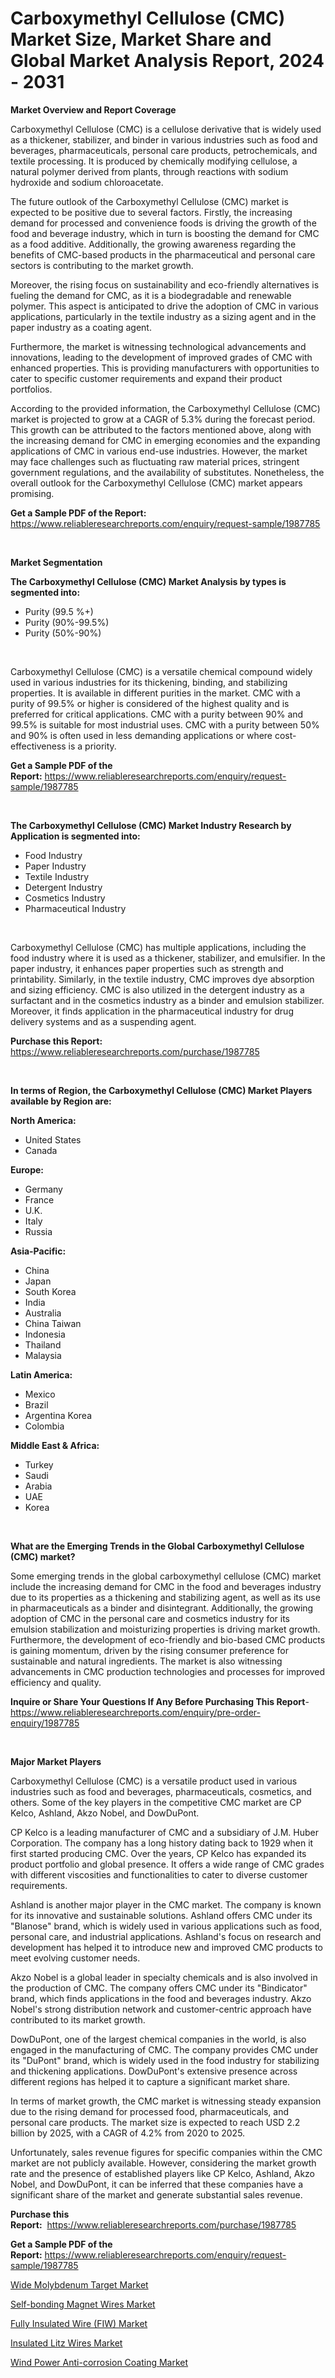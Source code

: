 <p><h1>Carboxymethyl Cellulose (CMC) Market Size, Market Share and Global Market Analysis Report, 2024 - 2031</h1></p><p><strong>Market Overview and Report Coverage</strong></p>
<p><p>Carboxymethyl Cellulose (CMC) is a cellulose derivative that is widely used as a thickener, stabilizer, and binder in various industries such as food and beverages, pharmaceuticals, personal care products, petrochemicals, and textile processing. It is produced by chemically modifying cellulose, a natural polymer derived from plants, through reactions with sodium hydroxide and sodium chloroacetate.</p><p>The future outlook of the Carboxymethyl Cellulose (CMC) market is expected to be positive due to several factors. Firstly, the increasing demand for processed and convenience foods is driving the growth of the food and beverage industry, which in turn is boosting the demand for CMC as a food additive. Additionally, the growing awareness regarding the benefits of CMC-based products in the pharmaceutical and personal care sectors is contributing to the market growth.</p><p>Moreover, the rising focus on sustainability and eco-friendly alternatives is fueling the demand for CMC, as it is a biodegradable and renewable polymer. This aspect is anticipated to drive the adoption of CMC in various applications, particularly in the textile industry as a sizing agent and in the paper industry as a coating agent.</p><p>Furthermore, the market is witnessing technological advancements and innovations, leading to the development of improved grades of CMC with enhanced properties. This is providing manufacturers with opportunities to cater to specific customer requirements and expand their product portfolios.</p><p>According to the provided information, the Carboxymethyl Cellulose (CMC) market is projected to grow at a CAGR of 5.3% during the forecast period. This growth can be attributed to the factors mentioned above, along with the increasing demand for CMC in emerging economies and the expanding applications of CMC in various end-use industries. However, the market may face challenges such as fluctuating raw material prices, stringent government regulations, and the availability of substitutes. Nonetheless, the overall outlook for the Carboxymethyl Cellulose (CMC) market appears promising.</p></p>
<p><strong>Get a Sample PDF of the Report:</strong> <a href="https://www.reliableresearchreports.com/enquiry/request-sample/1987785">https://www.reliableresearchreports.com/enquiry/request-sample/1987785</a></p>
<p>&nbsp;</p>
<p><strong>Market Segmentation</strong></p>
<p><strong>The Carboxymethyl Cellulose (CMC) Market Analysis by types is segmented into:</strong></p>
<p><ul><li>Purity (99.5 %+)</li><li>Purity (90%-99.5%)</li><li>Purity (50%-90%)</li></ul></p>
<p>&nbsp;</p>
<p><p>Carboxymethyl Cellulose (CMC) is a versatile chemical compound widely used in various industries for its thickening, binding, and stabilizing properties. It is available in different purities in the market. CMC with a purity of 99.5% or higher is considered of the highest quality and is preferred for critical applications. CMC with a purity between 90% and 99.5% is suitable for most industrial uses. CMC with a purity between 50% and 90% is often used in less demanding applications or where cost-effectiveness is a priority.</p></p>
<p><strong>Get a Sample PDF of the Report:</strong>&nbsp;<a href="https://www.reliableresearchreports.com/enquiry/request-sample/1987785">https://www.reliableresearchreports.com/enquiry/request-sample/1987785</a></p>
<p>&nbsp;</p>
<p><strong>The Carboxymethyl Cellulose (CMC) Market Industry Research by Application is segmented into:</strong></p>
<p><ul><li>Food Industry</li><li>Paper Industry</li><li>Textile Industry</li><li>Detergent Industry</li><li>Cosmetics Industry</li><li>Pharmaceutical Industry</li></ul></p>
<p>&nbsp;</p>
<p><p>Carboxymethyl Cellulose (CMC) has multiple applications, including the food industry where it is used as a thickener, stabilizer, and emulsifier. In the paper industry, it enhances paper properties such as strength and printability. Similarly, in the textile industry, CMC improves dye absorption and sizing efficiency. CMC is also utilized in the detergent industry as a surfactant and in the cosmetics industry as a binder and emulsion stabilizer. Moreover, it finds application in the pharmaceutical industry for drug delivery systems and as a suspending agent.</p></p>
<p><strong>Purchase this Report:</strong>&nbsp; <a href="https://www.reliableresearchreports.com/purchase/1987785">https://www.reliableresearchreports.com/purchase/1987785</a></p>
<p>&nbsp;</p>
<p><strong>In terms of Region, the Carboxymethyl Cellulose (CMC) Market Players available by Region are:</strong></p>
<p>
    <p> <strong> North America: </strong>
        <ul>
            <li>United States</li>
            <li>Canada</li>
        </ul>
        </p> 
    <p> <strong> Europe: </strong>
        <ul>
            <li>Germany</li>
            <li>France</li>
            <li>U.K.</li>
            <li>Italy</li>
            <li>Russia</li>
        </ul>
        </p> 
    <p> <strong> Asia-Pacific: </strong>
        <ul>
            <li>China</li>
            <li>Japan</li>
            <li>South Korea</li>
            <li>India</li>
            <li>Australia</li>
            <li>China Taiwan</li>
            <li>Indonesia</li>
            <li>Thailand</li>
            <li>Malaysia</li>
        </ul>
        </p> 
    <p> <strong> Latin America: </strong>
        <ul>
            <li>Mexico</li>
            <li>Brazil</li>
            <li>Argentina Korea</li>
            <li>Colombia</li>
        </ul>
        </p> 
    <p> <strong> Middle East & Africa: </strong>
        <ul>
            <li>Turkey</li>
            <li>Saudi</li>
            <li>Arabia</li>
            <li>UAE</li>
            <li>Korea</li>
        </ul>
    </p>
    </p>
<p>&nbsp;</p>
<p><strong>What are the Emerging Trends in the Global Carboxymethyl Cellulose (CMC) market?</strong></p>
<p><p>Some emerging trends in the global carboxymethyl cellulose (CMC) market include the increasing demand for CMC in the food and beverages industry due to its properties as a thickening and stabilizing agent, as well as its use in pharmaceuticals as a binder and disintegrant. Additionally, the growing adoption of CMC in the personal care and cosmetics industry for its emulsion stabilization and moisturizing properties is driving market growth. Furthermore, the development of eco-friendly and bio-based CMC products is gaining momentum, driven by the rising consumer preference for sustainable and natural ingredients. The market is also witnessing advancements in CMC production technologies and processes for improved efficiency and quality.</p></p>
<p><strong>Inquire or Share Your Questions If Any Before Purchasing This Report</strong>- <a href="https://www.reliableresearchreports.com/enquiry/pre-order-enquiry/1987785">https://www.reliableresearchreports.com/enquiry/pre-order-enquiry/1987785</a></p>
<p>&nbsp;</p>
<p><strong>Major Market Players</strong></p>
<p><p>Carboxymethyl Cellulose (CMC) is a versatile product used in various industries such as food and beverages, pharmaceuticals, cosmetics, and others. Some of the key players in the competitive CMC market are CP Kelco, Ashland, Akzo Nobel, and DowDuPont.</p><p>CP Kelco is a leading manufacturer of CMC and a subsidiary of J.M. Huber Corporation. The company has a long history dating back to 1929 when it first started producing CMC. Over the years, CP Kelco has expanded its product portfolio and global presence. It offers a wide range of CMC grades with different viscosities and functionalities to cater to diverse customer requirements.</p><p>Ashland is another major player in the CMC market. The company is known for its innovative and sustainable solutions. Ashland offers CMC under its "Blanose" brand, which is widely used in various applications such as food, personal care, and industrial applications. Ashland's focus on research and development has helped it to introduce new and improved CMC products to meet evolving customer needs.</p><p>Akzo Nobel is a global leader in specialty chemicals and is also involved in the production of CMC. The company offers CMC under its "Bindicator" brand, which finds applications in the food and beverages industry. Akzo Nobel's strong distribution network and customer-centric approach have contributed to its market growth.</p><p>DowDuPont, one of the largest chemical companies in the world, is also engaged in the manufacturing of CMC. The company provides CMC under its "DuPont" brand, which is widely used in the food industry for stabilizing and thickening applications. DowDuPont's extensive presence across different regions has helped it to capture a significant market share.</p><p>In terms of market growth, the CMC market is witnessing steady expansion due to the rising demand for processed food, pharmaceuticals, and personal care products. The market size is expected to reach USD 2.2 billion by 2025, with a CAGR of 4.2% from 2020 to 2025.</p><p>Unfortunately, sales revenue figures for specific companies within the CMC market are not publicly available. However, considering the market growth rate and the presence of established players like CP Kelco, Ashland, Akzo Nobel, and DowDuPont, it can be inferred that these companies have a significant share of the market and generate substantial sales revenue.</p></p>
<p><strong>Purchase this Report:</strong>&nbsp;&nbsp;<a href="https://www.reliableresearchreports.com/purchase/1987785">https://www.reliableresearchreports.com/purchase/1987785</a></p>
<p></p>
<p><strong>Get a Sample PDF of the Report:</strong>&nbsp;<a href="https://www.reliableresearchreports.com/enquiry/request-sample/1987785">https://www.reliableresearchreports.com/enquiry/request-sample/1987785</a></p>
<p><p><a href="https://github.com/Chiragrp24/Market-Research-Report-List-2/blob/main/wide-molybdenum-target-market.md">Wide Molybdenum Target Market</a></p><p><a href="https://github.com/Chiragrp23/Market-Research-Report-List-2/blob/main/self-bonding-magnet-wires-market.md">Self-bonding Magnet Wires Market</a></p><p><a href="https://github.com/ChiragRP21/Market-Research-Report-List-2/blob/main/fully-insulated-wire-fiw-market.md">Fully Insulated Wire (FIW) Market</a></p><p><a href="https://github.com/Chiragrp22/Market-Research-Report-List-2/blob/main/insulated-litz-wires-market.md">Insulated Litz Wires Market</a></p><p><a href="https://github.com/YashRP12/Market-Research-Report-List-2/blob/main/wind-power-anti-corrosion-coating-market.md">Wind Power Anti-corrosion Coating Market</a></p></p>